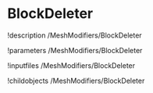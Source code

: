 <!-- MOOSE Documentation Stub: Remove this when content is added. -->

# BlockDeleter
!description /MeshModifiers/BlockDeleter

!parameters /MeshModifiers/BlockDeleter

!inputfiles /MeshModifiers/BlockDeleter

!childobjects /MeshModifiers/BlockDeleter

